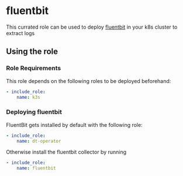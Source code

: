 # fluentbit

This currated role can be used to deploy [fluentbit](https://docs.dynatrace.com/docs/observe-and-explore/logs/lma-log-ingestion/lma-log-ingestion-via-api/lma-stream-logs-with-fluent-bit) in your k8s cluster to extract logs

## Using the role

### Role Requirements

This role depends on the following roles to be deployed beforehand:
```yaml
- include_role:
    name: k3s
```


### Deploying fluentbit

FluentBit gets installed by default with the following role:

```yaml
- include_role:
    name: dt-operator
```

Otherwise install the fluentbit collector by running

```yaml
- include_role:
    name: fluentbit
```
